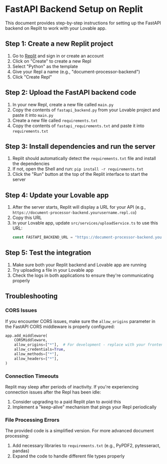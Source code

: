 
# FastAPI Backend Setup on Replit

This document provides step-by-step instructions for setting up the FastAPI backend on Replit to work with your Lovable app.

## Step 1: Create a new Replit project

1. Go to [Replit](https://replit.com/) and sign in or create an account
2. Click on "Create" to create a new Repl
3. Select "Python" as the template
4. Give your Repl a name (e.g., "document-processor-backend")
5. Click "Create Repl"

## Step 2: Upload the FastAPI backend code

1. In your new Repl, create a new file called `main.py`
2. Copy the contents of `fastapi_backend.py` from your Lovable project and paste it into `main.py`
3. Create a new file called `requirements.txt`
4. Copy the contents of `fastapi_requirements.txt` and paste it into `requirements.txt`

## Step 3: Install dependencies and run the server

1. Replit should automatically detect the `requirements.txt` file and install the dependencies
2. If not, open the Shell and run: `pip install -r requirements.txt`
3. Click the "Run" button at the top of the Replit interface to start the server

## Step 4: Update your Lovable app

1. After the server starts, Replit will display a URL for your API (e.g., `https://document-processor-backend.yourusername.repl.co`)
2. Copy this URL
3. In your Lovable app, update `src/services/uploadService.ts` to use this URL:
   ```typescript
   const FASTAPI_BACKEND_URL = "https://document-processor-backend.yourusername.repl.co";
   ```

## Step 5: Test the integration

1. Make sure both your Replit backend and Lovable app are running
2. Try uploading a file in your Lovable app
3. Check the logs in both applications to ensure they're communicating properly

## Troubleshooting

### CORS Issues
If you encounter CORS issues, make sure the `allow_origins` parameter in the FastAPI CORS middleware is properly configured:

```python
app.add_middleware(
    CORSMiddleware,
    allow_origins=["*"],  # For development - replace with your frontend URL in production
    allow_credentials=True,
    allow_methods=["*"],
    allow_headers=["*"],
)
```

### Connection Timeouts
Replit may sleep after periods of inactivity. If you're experiencing connection issues after the Repl has been idle:
1. Consider upgrading to a paid Replit plan to avoid this
2. Implement a "keep-alive" mechanism that pings your Repl periodically

### File Processing Errors
The provided code is a simplified version. For more advanced document processing:
1. Add necessary libraries to `requirements.txt` (e.g., PyPDF2, pytesseract, pandas)
2. Expand the code to handle different file types properly
